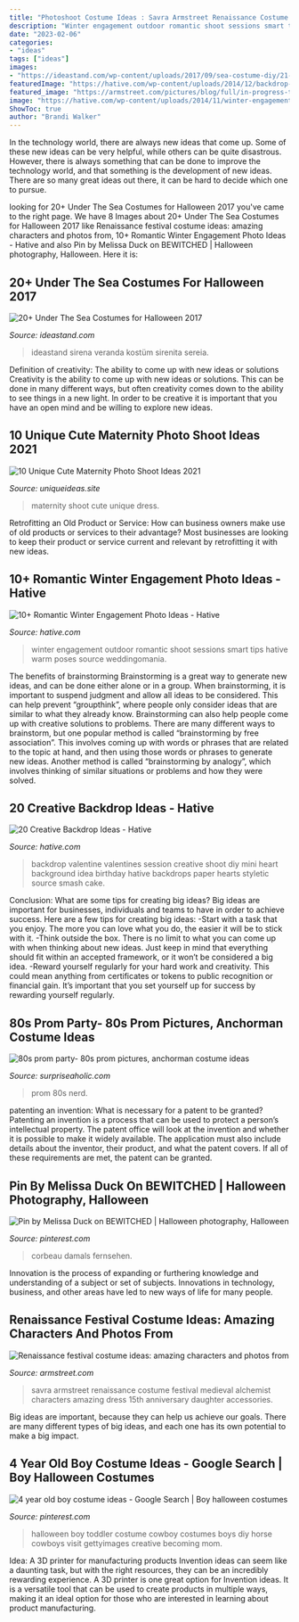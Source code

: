 ```yaml
---
title: "Photoshoot Costume Ideas : Savra Armstreet Renaissance Costume Festival Medieval Alchemist Characters Amazing Dress 15th Anniversary Daughter Accessories"
description: "Winter engagement outdoor romantic shoot sessions smart tips hative warm poses source weddingomania"
date: "2023-02-06"
categories:
- "ideas"
tags: ["ideas"]
images:
- "https://ideastand.com/wp-content/uploads/2017/09/sea-costume-diy/21-under-the-sea-costumes-costume-diy.jpg"
featuredImage: "https://hative.com/wp-content/uploads/2014/12/backdrop-ideas/10-creative-backdrop-ideas.jpg"
featured_image: "https://armstreet.com/pictures/blog/full/in-progress-the-brightest-photos-of-our-collaboration-with-savra-7.jpg"
image: "https://hative.com/wp-content/uploads/2014/11/winter-engagement-photo-ideas/8-winter-engagement-photo-ideas.jpg"
ShowToc: true
author: "Brandi Walker"
---
```



In the technology world, there are always new ideas that come up. Some of these new ideas can be very helpful, while others can be quite disastrous. However, there is always something that can be done to improve the technology world, and that something is the development of new ideas. There are so many great ideas out there, it can be hard to decide which one to pursue.

	

		
looking for 20+ Under The Sea Costumes for Halloween 2017 you've came to the right page. We have 8 Images about 20+ Under The Sea Costumes for Halloween 2017 like Renaissance festival costume ideas: amazing characters and photos from, 10+ Romantic Winter Engagement Photo Ideas - Hative and also Pin by Melissa Duck on BEWITCHED | Halloween photography, Halloween. Here it is:
		
    
## 20+ Under The Sea Costumes For Halloween 2017

<img loading=lazy src="https://ideastand.com/wp-content/uploads/2017/09/sea-costume-diy/21-under-the-sea-costumes-costume-diy.jpg" onerror="this.onerror=null;this.src='https://tse4.mm.bing.net/th?id=OIP.014RAh1maMTDsYYMTtX3kAHaLH&amp;pid=15.1';" alt="20+ Under The Sea Costumes for Halloween 2017">

_Source: ideastand.com_

>ideastand sirena veranda kostüm sirenita sereia. 

	

Definition of creativity: The ability to come up with new ideas or solutions
Creativity is the ability to come up with new ideas or solutions. This can be done in many different ways, but often creativity comes down to the ability to see things in a new light. In order to be creative it is important that you have an open mind and be willing to explore new ideas.

    
## 10 Unique Cute Maternity Photo Shoot Ideas 2021

<img loading=lazy src="https://www.uniqueideas.site/wp-content/uploads/how-to-dress-for-the-best-maternity-photos.jpg" onerror="this.onerror=null;this.src='https://tse1.mm.bing.net/th?id=OIP.-UaqreojHioA8Fs0Uyp74AHaLI&amp;pid=15.1';" alt="10 Unique Cute Maternity Photo Shoot Ideas 2021">

_Source: uniqueideas.site_

>maternity shoot cute unique dress. 

	

Retrofitting an Old Product or Service: How can business owners make use of old products or services to their advantage?
Most businesses are looking to keep their product or service current and relevant by retrofitting it with new ideas.

    
## 10+ Romantic Winter Engagement Photo Ideas - Hative

<img loading=lazy src="https://hative.com/wp-content/uploads/2014/11/winter-engagement-photo-ideas/8-winter-engagement-photo-ideas.jpg" onerror="this.onerror=null;this.src='https://tse3.mm.bing.net/th?id=OIP.6dEU46Saaqnl5MT6QloPFQHaLH&amp;pid=15.1';" alt="10+ Romantic Winter Engagement Photo Ideas - Hative">

_Source: hative.com_

>winter engagement outdoor romantic shoot sessions smart tips hative warm poses source weddingomania. 

	

The benefits of brainstorming
Brainstorming is a great way to generate new ideas, and can be done either alone or in a group. When brainstorming, it is important to suspend judgment and allow all ideas to be considered. This can help prevent “groupthink”, where people only consider ideas that are similar to what they already know. Brainstorming can also help people come up with creative solutions to problems.
There are many different ways to brainstorm, but one popular method is called “brainstorming by free association”. This involves coming up with words or phrases that are related to the topic at hand, and then using those words or phrases to generate new ideas. Another method is called “brainstorming by analogy”, which involves thinking of similar situations or problems and how they were solved.

    
## 20 Creative Backdrop Ideas - Hative

<img loading=lazy src="https://hative.com/wp-content/uploads/2014/12/backdrop-ideas/10-creative-backdrop-ideas.jpg" onerror="this.onerror=null;this.src='https://tse1.mm.bing.net/th?id=OIP.uNUmSlDfdLBlWMhahRNitgHaLH&amp;pid=15.1';" alt="20 Creative Backdrop Ideas - Hative">

_Source: hative.com_

>backdrop valentine valentines session creative shoot diy mini heart background idea birthday hative backdrops paper hearts styletic source smash cake. 

	

Conclusion: What are some tips for creating big ideas?
Big ideas are important for businesses, individuals and teams to have in order to achieve success. Here are a few tips for creating big ideas:
-Start with a task that you enjoy. The more you can love what you do, the easier it will be to stick with it.
-Think outside the box. There is no limit to what you can come up with when thinking about new ideas. Just keep in mind that everything should fit within an accepted framework, or it won’t be considered a big idea.
-Reward yourself regularly for your hard work and creativity. This could mean anything from certificates or tokens to public recognition or financial gain. It’s important that you set yourself up for success by rewarding yourself regularly.

    
## 80s Prom Party- 80s Prom Pictures, Anchorman Costume Ideas

<img loading=lazy src="https://www.surpriseaholic.com/wp-content/uploads/2014/03/IMG_9993-640x960.jpg" onerror="this.onerror=null;this.src='https://tse3.mm.bing.net/th?id=OIP.YdSeTYQoxKrwA8q1q9WcCwHaLH&amp;pid=15.1';" alt="80s prom party- 80s prom pictures, anchorman costume ideas">

_Source: surpriseaholic.com_

>prom 80s nerd. 

	

patenting an invention: What is necessary for a patent to be granted?
Patenting an invention is a process that can be used to protect a person’s intellectual property. The patent office will look at the invention and whether it is possible to make it widely available. The application must also include details about the inventor, their product, and what the patent covers. If all of these requirements are met, the patent can be granted.

    
## Pin By Melissa Duck On BEWITCHED | Halloween Photography, Halloween

<img loading=lazy src="https://i.pinimg.com/736x/87/a8/1c/87a81c4031424cf7d7614b8a002c9f78.jpg" onerror="this.onerror=null;this.src='https://tse3.mm.bing.net/th?id=OIP.EuLmTzXPKiddH-kuEQYdLgHaKX&amp;pid=15.1';" alt="Pin by Melissa Duck on BEWITCHED | Halloween photography, Halloween">

_Source: pinterest.com_

>corbeau damals fernsehen. 

	

Innovation is the process of expanding or furthering knowledge and understanding of a subject or set of subjects. Innovations in technology, business, and other areas have led to new ways of life for many people.

    
## Renaissance Festival Costume Ideas: Amazing Characters And Photos From

<img loading=lazy src="https://armstreet.com/pictures/blog/full/in-progress-the-brightest-photos-of-our-collaboration-with-savra-7.jpg" onerror="this.onerror=null;this.src='https://tse1.mm.bing.net/th?id=OIP.YUC1S2SVgTOYiXi-x3eMWAHaLH&amp;pid=15.1';" alt="Renaissance festival costume ideas: amazing characters and photos from">

_Source: armstreet.com_

>savra armstreet renaissance costume festival medieval alchemist characters amazing dress 15th anniversary daughter accessories. 

	

Big ideas are important, because they can help us achieve our goals. There are many different types of big ideas, and each one has its own potential to make a big impact. 

    
## 4 Year Old Boy Costume Ideas - Google Search | Boy Halloween Costumes

<img loading=lazy src="https://i.pinimg.com/736x/30/2b/38/302b3855b76c6f7110c8e109f9ddb4ff--boy-halloween-costumes-halloween-ideas.jpg" onerror="this.onerror=null;this.src='https://tse1.mm.bing.net/th?id=OIP.mcIgE8ZrTH1IMeTyqSJaUQAAAA&amp;pid=15.1';" alt="4 year old boy costume ideas - Google Search | Boy halloween costumes">

_Source: pinterest.com_

>halloween boy toddler costume cowboy costumes boys diy horse cowboys visit gettyimages creative becoming mom. 

	

Idea: A 3D printer for manufacturing products
Invention ideas can seem like a daunting task, but with the right resources, they can be an incredibly rewarding experience. A 3D printer is one great option for Invention ideas. It is a versatile tool that can be used to create products in multiple ways, making it an ideal option for those who are interested in learning about product manufacturing.

